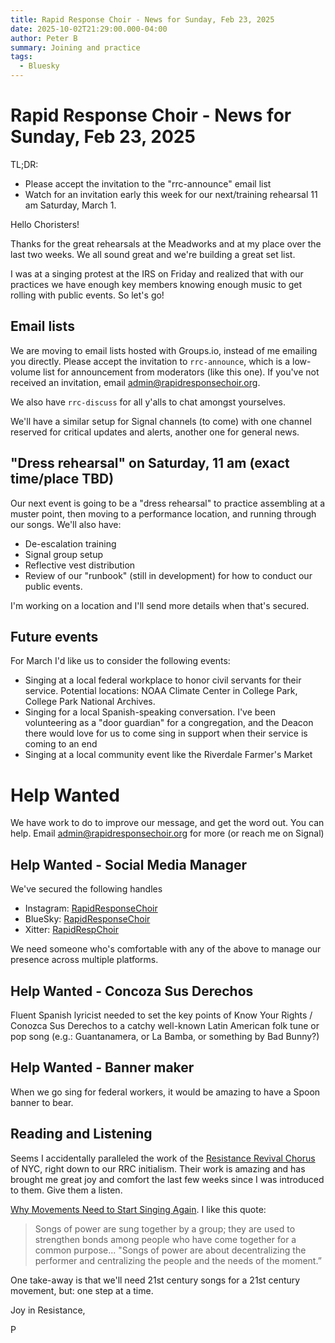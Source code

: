 ```yaml
---
title: Rapid Response Choir - News for Sunday, Feb 23, 2025
date: 2025-10-02T21:29:00.000-04:00
author: Peter B
summary: Joining and practice
tags:
  - Bluesky
---
```


# Rapid Response Choir - News for Sunday, Feb 23, 2025

TL;DR:

- Please accept the invitation to the "rrc-announce" email list
- Watch for an invitation early this week for our next/training rehearsal 11 am Saturday, March 1.

Hello Choristers!

Thanks for the great rehearsals at the Meadworks 
and at my place over the last two weeks. We all sound great and we're building a great
set list.

I was at a singing protest at the IRS on Friday and realized that with our practices
we have enough key members knowing enough music to get rolling with public events. So let's go!

## Email lists

We are moving to email lists hosted with Groups.io, instead of me emailing you directly.
Please accept the invitation to `rrc-announce`, which is a low-volume list for announcement
from moderators (like this one). If you've not received an invitation, 
email admin@rapidresponsechoir.org.

We also have `rrc-discuss` for all y'alls to chat amongst yourselves. 

We'll have a similar setup for Signal channels (to come) with one channel reserved
for critical updates and alerts, another one for general news. 

## "Dress rehearsal" on Saturday, 11 am (exact time/place TBD)

Our next event is going to be a "dress rehearsal" to practice assembling
at a muster point, then moving to a performance location, and running 
through our songs. We'll also have:

- De-escalation training
- Signal group setup
- Reflective vest distribution
- Review of our "runbook" (still in development) for how to conduct our public events.

I'm working on a location and I'll send more details when that's secured. 

## Future events

For March I'd like us to consider the following events:

- Singing at a local federal workplace to honor civil servants for their service. Potential
locations: NOAA Climate Center in College Park, College Park National Archives. 
- Singing for a local Spanish-speaking conversation. I've been volunteering as a 
"door guardian" for a congregation, and the Deacon there would love for us to come
sing in support when their service is coming to an end
- Singing at a local community event like the Riverdale Farmer's Market

# Help Wanted

We have work to do to improve our message, and get the word out. You can help.  Email admin@rapidresponsechoir.org  for more (or reach me on Signal)

## Help Wanted - Social Media Manager

We've secured the following handles
- Instagram: [RapidResponseChoir](https://www.instagram.com/rapidresponsechoir)
- BlueSky: [RapidResponseChoir](https://bsky.app/profile/rapidresponsechoir.bsky.social)
- Xitter: [RapidRespChoir](https://x.com/RapidRespChoir)

We need someone who's comfortable with any of the above to manage our presence across multiple platforms.

## Help Wanted - Concoza Sus Derechos

Fluent Spanish lyricist needed to set the key points of Know Your Rights / Conozca Sus Derechos 
to a catchy well-known Latin American folk tune or pop song (e.g.: Guantanamera, or La Bamba, or something by Bad Bunny?)

## Help Wanted - Banner maker

When we go sing for federal workers, it would be amazing to have a
Spoon banner to bear.

## Reading and Listening

Seems I accidentally paralleled the work of the [Resistance Revival Chorus](https://www.resistancerevivalchorus.com/) of NYC, right
down to our RRC initialism. Their work is amazing and has brought me great joy and comfort the last
few weeks since I was introduced to them. Give them a listen.

[Why Movements Need to Start Singing Again](https://inthesetimes.com/article/why-movements-need-to-start-singing-again). I like this quote:

> Songs of power are sung together by a group; they are used to strengthen bonds among people who have come together for a common purpose... "​​Songs of power are about decentralizing the performer and centralizing the people and the needs of the moment.”

One take-away is that we'll need 21st century songs for a 21st century movement, but: one step at a time.

Joy in Resistance,

P
